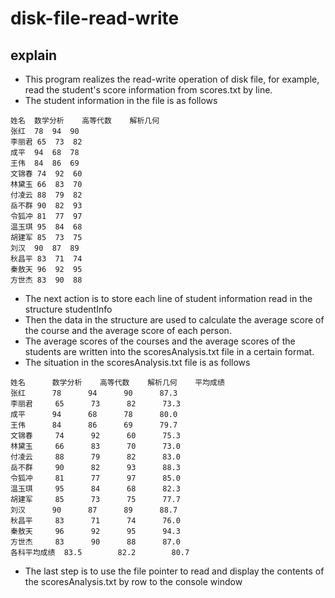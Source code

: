 # disk-file-read-write
## explain
* This program realizes the read-write operation of disk file, for example, read the student's score information from scores.txt by line.
* The student information in the file is as follows
```
姓名	数学分析	高等代数	解析几何
张红	78	94	90
李丽君	65	73	82
成平	94	68	78
王伟	84	86	69
文锦春	74	92	60
林黛玉	66	83	70
付凌云	88	79	82
岳不群	90	82	93
令狐冲	81	77	97
温玉琪	95	84	68
胡建军	85	73	75
刘汉	90	87	89
秋昌平	83	71	74
秦敖天	96	92	95
方世杰	83	90	88
```
* The next action is to store each line of student information read in the structure studentInfo
* Then the data in the structure are used to calculate the average score of the course and the average score of each person.
* The average scores of the courses and the average scores of the students are written into the scoresAnalysis.txt file in a certain format.
* The situation in the scoresAnalysis.txt file is as follows
```
姓名		数学分析	高等代数 	解析几何	平均成绩
张红		78		94		90		87.3
李丽君		65		73		82		73.3
成平		94		68		78		80.0
王伟		84		86		69		79.7
文锦春		74		92		60		75.3
林黛玉		66		83		70		73.0
付凌云		88		79		82		83.0
岳不群		90		82		93		88.3
令狐冲		81		77		97		85.0
温玉琪		95		84		68		82.3
胡建军		85		73		75		77.7
刘汉		90		87		89		88.7
秋昌平		83		71		74		76.0
秦敖天		96		92		95		94.3
方世杰		83		90		88		87.0
各科平均成绩	83.5		82.2		80.7
```
* The last step is to use the file pointer to read and display the contents of the scoresAnalysis.txt by row to the console window

